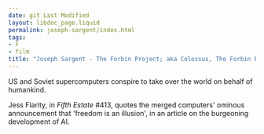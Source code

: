 ```yaml
---
date: git Last Modified
layout: libdoc_page.liquid
permalink: joseph-sargent/index.html
tags:
- F
- film
title: "Joseph Sargent - The Forbin Project; aka Colossus, The Forbin Project"
---
```


US and Soviet supercomputers conspire to take over the world on behalf of humankind.

Jess Flarity, in _Fifth Estate_ #413, quotes the merged computers' ominous announcement that 'freedom is an illusion', in an article on the burgeoning development of AI.